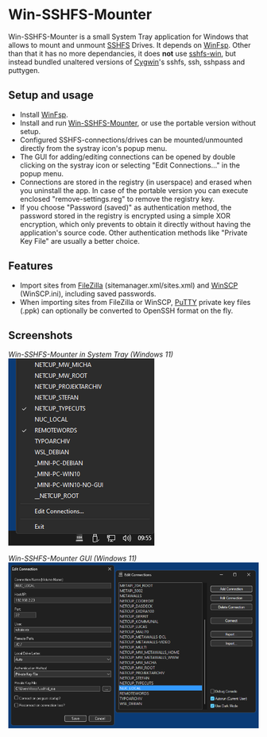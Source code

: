 # Win-SSHFS-Mounter

Win-SSHFS-Mounter is a small System Tray application for Windows that allows to mount and unmount [SSHFS](https://github.com/libfuse/sshfs) Drives. It depends on [WinFsp](https://winfsp.dev/). Other than that it has no more dependancies, it does **not** use [sshfs-win](https://github.com/winfsp/sshfs-win), but instead bundled unaltered versions of [Cygwin](https://www.cygwin.com/)'s sshfs, ssh, sshpass and puttygen.

## Setup and usage

* Install [WinFsp](https://winfsp.dev/).
* Install and run [Win-SSHFS-Mounter](https://github.com/59de44955ebd/Win-SSHFS-Mounter/releases), or use the portable version without setup.
* Configured SSHFS-connections/drives can be mounted/unmounted directly from the systray icon's popup menu.
* The GUI for adding/editing connections can be opened by double clicking on the systray icon or selecting "Edit Connections..." in the popup menu.
* Connections are stored in the registry (in userspace) and erased when you uninstall the app. In case of the portable version you can execute enclosed "remove-settings.reg" to remove the registry key.
* If you choose "Password (saved)" as authentication method, the password stored in the registry is encrypted using a simple XOR encryption, which only prevents to obtain it directly without having the application's source code. Other authentication methods like "Private Key File" are usually a better choice.

## Features

* Import sites from [FileZilla](https://filezilla-project.org/) (sitemanager.xml/sites.xml) and [WinSCP](https://winscp.net/) (WinSCP.ini), including saved passwords.
* When importing sites from FileZilla or WinSCP, [PuTTY](https://www.putty.org/) private key files (.ppk) can optionally be converted to OpenSSH format on the fly.

## Screenshots

*Win-SSHFS-Mounter in System Tray (Windows 11)*  
![Win-SSHFS-Mounter in System Tray](screenshots/systray.png)

*Win-SSHFS-Mounter GUI (Windows 11)*  
![Win-SSHFS-Mounter GUI](screenshots/gui.png)
